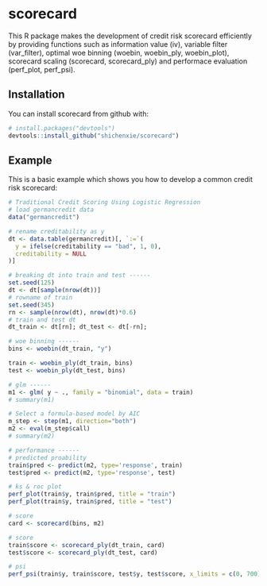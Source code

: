 # scorecard

This R package makes the development of credit risk scorecard efficiently by providing functions such as information value (iv), variable filter (var_filter), optimal woe binning (woebin, woebin_ply, woebin_plot), scorecard scaling (scorecard, scorecard_ply) and performace evaluation (perf_plot, perf_psi).

## Installation

You can install scorecard from github with:

``` r
# install.packages("devtools")
devtools::install_github("shichenxie/scorecard")
```

## Example

This is a basic example which shows you how to develop a common credit risk scorecard:

``` r
# Traditional Credit Scoring Using Logistic Regression
# load germancredit data
data("germancredit")

# rename creditability as y
dt <- data.table(germancredit)[, `:=`(
  y = ifelse(creditability == "bad", 1, 0),
  creditability = NULL
)]

# breaking dt into train and test ------
set.seed(125)
dt <- dt[sample(nrow(dt))]
# rowname of train
set.seed(345)
rn <- sample(nrow(dt), nrow(dt)*0.6)
# train and test dt
dt_train <- dt[rn]; dt_test <- dt[-rn];

# woe binning ------
bins <- woebin(dt_train, "y")

train <- woebin_ply(dt_train, bins)
test <- woebin_ply(dt_test, bins)

# glm ------
m1 <- glm( y ~ ., family = "binomial", data = train)
# summary(m1)

# Select a formula-based model by AIC
m_step <- step(m1, direction="both")
m2 <- eval(m_step$call)
# summary(m2)

# performance ------
# predicted proability
train$pred <- predict(m2, type='response', train)
test$pred <- predict(m2, type='response', test)

# ks & roc plot
perf_plot(train$y, train$pred, title = "train")
perf_plot(train$y, train$pred, title = "test")

# score
card <- scorecard(bins, m2)

# score
train$score <- scorecard_ply(dt_train, card)
test$score <- scorecard_ply(dt_test, card)

# psi
perf_psi(train$y, train$score, test$y, test$score, x_limits = c(0, 700), x_tick_break = 100)

```
